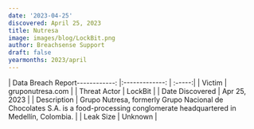 ```yaml
---
date: '2023-04-25'
discovered: April 25, 2023
title: Nutresa
image: images/blog/LockBit.png
author: Breachsense Support
draft: false
yearmonths: 2023/april
---
```


| Data Breach Report------------:     |:-------------:    | :-----:|
| Victim      | gruponutresa.com      | 
| Threat Actor      | LockBit      | 
| Date Discovered      | Apr 25, 2023      | 
| Description      | Grupo Nutresa, formerly Grupo Nacional de Chocolates S.A. is a food-processing conglomerate headquartered in Medellín, Colombia.      | 
| Leak Size      | Unknown      | 

